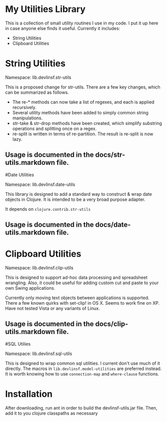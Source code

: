 # My Utilities Library 
This is a collection of small utility routines I use in my code.  I put it up here in case anyone else finds it useful. Currently it includes:

* String Utilities
* Clipboard Utilities

# String Utilities 

Namespace: lib.devlinsf.str-utils

This is a proposed change for str-utils.  There are a few key changes, which can be summarized as follows.

* The re-* methods can now take a list of regexes, and each is applied recursively.
* Several utility methods have been added to simply common string manipulations.
* str-take & str-drop methods have been created, which simplify substring operations and splitting once on a regex.
* re-split is written in terms of re-partition.  The result is re-split is now lazy.

## Usage is documented in the docs/str-utils.markdown file.

#Date Utilities

Namespace: lib.devlinsf.date-utils

This library is designed to add a standard way to construct & wrap date objects in Clojure.  It is intended to be a very broad purpose adapter.

It depends on `clojure.contrib.str-utils`

## Usage is documented in the docs/date-utils.markdown file.

# Clipboard Utilities 

Namespace: lib.devlinsf.clip-utils

This is designed to support ad-hoc data processing and spreadsheet wrangling.  Also, it could be useful for adding custom cut and paste to your own Swing applications.

Currently only moving text objects between applications is supported.  There a few known quirks with set-clip! in OS X.  Seems to work fine on XP.  Have not tested Vista or any variants of Linux.

## Usage is documented in the docs/clip-utils.markdown file.

#SQL Utilies

Namespace: lib.devlinsf.sql-utils

This is designed to wrap common sql utilities.  I current don't use much of it directly.  The macros in `lib.devlinsf.model-utilities` are preferred instead.  It is worth
knowing how to use `connection-map` and `where-clause` functions.

# Installation

After downloading, run ant in order to build the devlinsf-utils.jar file.  Then, add it to you clojure classpaths as necessary
